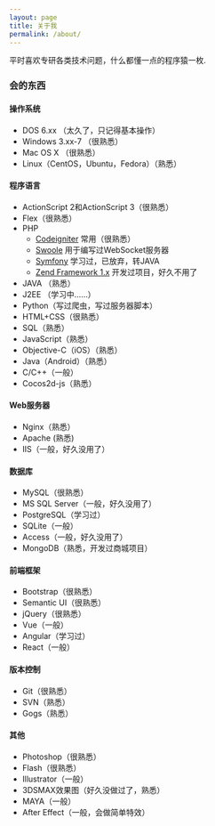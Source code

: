 ```yaml
---
layout: page
title: 关于我
permalink: /about/
---
```


平时喜欢专研各类技术问题，什么都懂一点的程序猿一枚.

### 会的东西

#### 操作系统
* DOS 6.xx （太久了，只记得基本操作）
* Windows 3.xx-7 （很熟悉）
* Mac OS X （很熟悉）
* Linux（CentOS，Ubuntu，Fedora）（熟悉）

#### 程序语言
* ActionScript 2和ActionScript 3（很熟悉）
* Flex（很熟悉）
* PHP
	* [Codeigniter](https://codeigniter.com/) 常用（很熟悉）
	* [Swoole](https://www.swoole.com/) 用于编写过WebSocket服务器
	* [Symfony](https://symfony.com/) 学习过，已放弃，转JAVA
	* [Zend Framework 1.x](https://framework.zend.com/) 开发过项目，好久不用了
* JAVA （熟悉）
* J2EE （学习中……）
* Python（写过爬虫，写过服务器脚本）
* HTML+CSS（很熟悉）
* SQL（熟悉）
* JavaScript（熟悉）
* Objective-C（iOS）（熟悉）
* Java（Android）（熟悉）
* C/C++（一般）
* Cocos2d-js（熟悉）

#### Web服务器
* Nginx（熟悉）
* Apache (熟悉)
* IIS（一般，好久没用了）

#### 数据库
* MySQL（很熟悉）
* MS SQL Server（一般，好久没用了）
* PostgreSQL（学习过）
* SQLite（一般）
* Access（一般，好久没用了）
* MongoDB（熟悉，开发过商城项目）

#### 前端框架
* Bootstrap（很熟悉）
* Semantic UI（很熟悉）
* jQuery（很熟悉）
* Vue（一般）
* Angular（学习过）
* React（一般）

#### 版本控制
* Git（很熟悉）
* SVN（熟悉）
* Gogs（熟悉）

#### 其他
* Photoshop（很熟悉）
* Flash（很熟悉）
* Illustrator（一般）
* 3DSMAX效果图（好久没做过了，熟悉）
* MAYA（一般）
* After Effect（一般，会做简单特效）